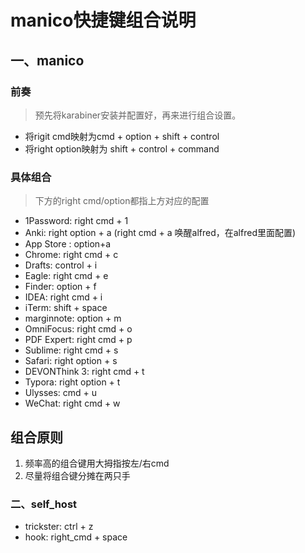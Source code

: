 # manico快捷键组合说明

## 一、manico
### 前奏
> 预先将karabiner安装并配置好，再来进行组合设置。

- 将rigit cmd映射为cmd + option + shift + control
- 将right option映射为 shift + control + command

### 具体组合
> 下方的right cmd/option都指上方对应的配置

- 1Password: right cmd + 1
- Anki: right option + a (right cmd + a 唤醒alfred，在alfred里面配置)
- App Store : option+a
- Chrome: right cmd + c
- Drafts: control + i
- Eagle: right cmd + e
- Finder: option + f
- IDEA: right cmd + i
- iTerm: shift + space
- marginnote: option + m
- OmniFocus: right cmd + o
- PDF Expert: right cmd + p
- Sublime: right cmd + s
- Safari: right option + s
- DEVONThink 3: right cmd + t
- Typora: right option + t
- Ulysses: cmd + u
- WeChat: right cmd + w

## 组合原则
1. 频率高的组合键用大拇指按左/右cmd
2. 尽量将组合键分摊在两只手

### 二、self_host
- trickster: ctrl + z
- hook: right_cmd + space